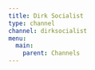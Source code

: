 ```yaml
---
title: Dirk Socialist
type: channel
channel: dirksocialist
menu:
  main:
    parent: Channels
---
```

